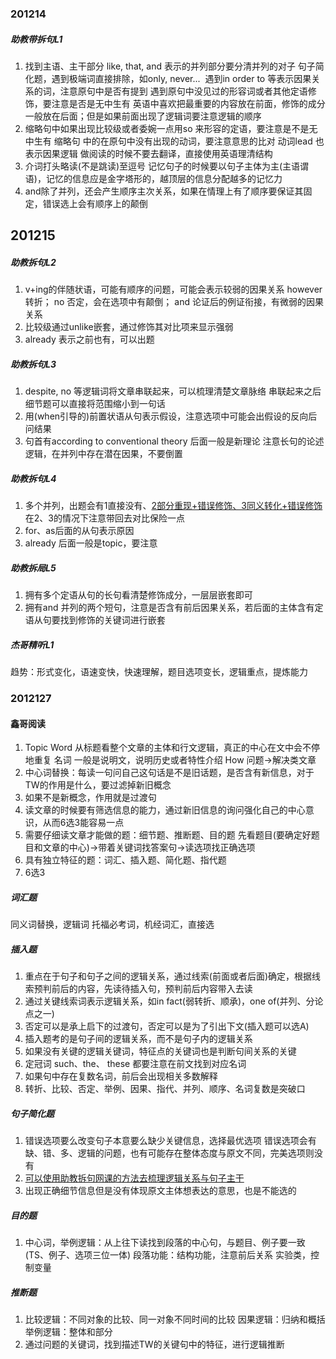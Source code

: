 ### 201214

##### 助教带拆句L1

1. 找到主语、主干部分
   like, that, and 表示的并列部分要分清并列的对子 
   句子简化题，遇到极端词直接排除，如only, never...
   ​			遇到in order to 等表示因果关系的词，注意原句中是否有提到
   ​			遇到原句中没见过的形容词或者其他定语修饰，要注意是否是无中生有
   英语中喜欢把最重要的内容放在前面，修饰的成分一般放在后面；但是如果前面出现了逻辑词要注意逻辑的顺序
2. 缩略句中如果出现比较级或者委婉一点用so 来形容的定语，要注意是不是无中生有
   缩略句 中的在原句中没有出现的动词，要注意意思的比对
   动词lead 也表示因果逻辑
   做阅读的时候不要去翻译，直接使用英语理清结构
3. 介词打头略读(不是跳读)至逗号
   记忆句子的时候要以句子主体为主(主语谓语)，记忆的信息应是金字塔形的，越顶层的信息分配越多的记忆力
4. and除了并列，还会产生顺序主次关系，如果在情理上有了顺序要保证其固定，错误选上会有顺序上的颠倒

## 201215

##### 助教拆句L2

1. v+ing的伴随状语，可能有顺序的问题，可能会表示较弱的因果关系
   however 转折； no 否定，会在选项中有颠倒； and 论证后的例证衔接，有微弱的因果关系
2. 比较级通过unlike嵌套，通过修饰其对比项来显示强弱
3. already 表示之前也有，可以出题

##### 助教拆句L3

1. despite, no 等逻辑词将文章串联起来，可以梳理清楚文章脉络
   串联起来之后细节题可以直接将范围缩小到一句话
2. 用(when引导的)前置状语从句表示假设，注意选项中可能会出假设的反向后问结果
3. 句首有according to conventional theory 后面一般是新理论
   注意长句的论述逻辑，在并列中存在潜在因果，不要倒置

##### 助教拆句L4

1. 多个并列，出题会有1直接没有、<u>2部分重现+错误修饰、3同义转化+错误修饰</u>在2、3的情况下注意带回去对比保险一点
2. for、as后面的从句表示原因
3. already 后面一般是topic，要注意

##### 助教拆局L5

1. 拥有多个定语从句的长句看清楚修饰成分，一层层嵌套即可
2. 拥有and 并列的两个短句，注意是否含有前后因果关系，若后面的主体含有定语从句要找到修饰的关键词进行嵌套

##### 杰哥精听L1

趋势：形式变化，语速变快，快速理解，题目选项变长，逻辑重点，提炼能力

### 2012127

#### 鑫哥阅读 

1. Topic Word 从标题看整个文章的主体和行文逻辑，真正的中心在文中会不停地重复
   名词 一般是说明文，说明历史或者特性介绍
   How 问题→解决类文章
2. 中心词替换：每读一句问自己这句话是不是旧话题，是否含有新信息，对于TW的作用是什么，要过滤掉新旧概念
3. 如果不是新概念，作用就是过渡句
4. 读文章的时候要有筛选信息的能力，通过新旧信息的询问强化自己的中心意识，从而6选3能容易一点
5. 需要仔细读文章才能做的题：细节题、推断题、目的题
   先看题目(要确定好题目和文章的中心)→带着关键词找答案句→读选项找正确选项
6. 具有独立特征的题：词汇、插入题、简化题、指代题
7. 6选3

##### 词汇题

同义词替换，逻辑词
托福必考词，机经词汇，直接选

##### 插入题

1. 重点在于句子和句子之间的逻辑关系，通过线索(前面或者后面)确定，根据线索预判前后的内容，先读待插入句，预判前后内容带入去读
2. 通过关键线索词表示逻辑关系，如in fact(弱转折、顺承)，one of(并列、分论点之一)
3. 否定可以是承上启下的过渡句，否定可以是为了引出下文(插入题可以选A)
4. 插入题考的是句子间的逻辑关系，而不是句子内的逻辑关系
5. 如果没有关键的逻辑关键词，特征点的关键词也是判断句间关系的关键
6. 定冠词 such、the、 these 都要注意在前文找到对应名词
7. 如果句中存在复数名词，前后会出现相关多数解释
8. 转折、比较、否定、举例、因果、指代、并列、顺序、名词复数是突破口

##### 句子简化题

1. 错误选项要么改变句子本意要么缺少关键信息，选择最优选项
   错误选项会有缺、错、多、逻辑的问题，也有可能存在整体态度与原文不同，完美选项则没有
2. <u>可以使用助教拆句网课的方法去梳理逻辑关系与句子主干</u>
3. 出现正确细节信息但是没有体现原文主体想表达的意思，也是不能选的

##### 目的题

1. 中心词，举例逻辑：从上往下读找到段落的中心句，与题目、例子要一致(TS、例子、选项三位一体)
   段落功能：结构功能，注意前后关系
   实验类，控制变量

##### 推断题

1. 比较逻辑：不同对象的比较、同一对象不同时间的比较
   因果逻辑：归纳和概括
   举例逻辑：整体和部分
2. 通过问题的关键词，找到描述TW的关键句中的特征，进行逻辑推断







